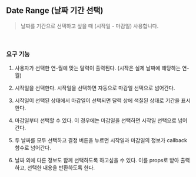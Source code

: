 ## Date Range (날짜 기간 선택)

> 날짜를 기간으로 선택하고 싶을 때 (시작일 - 마감일) 사용합니다.

<br>

### 요구 기능

1. 사용자가 선택한 연-월에 맞는 달력이 출력된다. (시작은 실제 날짜에 해당하는 연-월)

2. 시작일을 선택한다. 시작일을 선택하면 자동으로 마감일 선택으로 넘어간다.

3. 시작일이 선택된 상태에서 마감일이 선택되면 달력 상에 색칠된 상태로 기간을 표시한다.

4. 마감일부터 선택할 수 있다. 이 경우에는 마감일을 선택하면 시작일 선택으로 넘어간다.

5. 두 날짜를 모두 선택하고 결정 버튼을 누르면 시작일과 마감일의 정보가 callback 함수로 넘어간다.

6. 날짜 외에 다른 정보도 함께 선택하도록 하고싶을 수 있다. 이를 props로 받아 출력하고, 선택한 내용을 반환하도록 한다.
